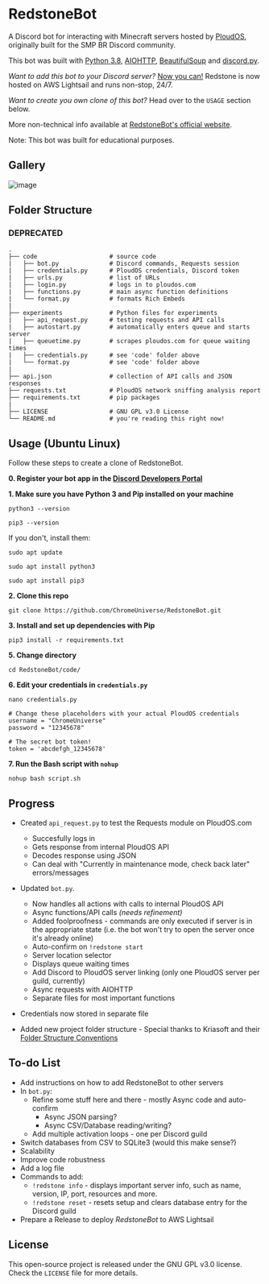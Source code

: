 # RedstoneBot

A Discord bot for interacting with Minecraft servers hosted by [PloudOS](https://ploudos.com/), originally built for the SMP BR Discord community.

This bot was built with [Python 3.8](http://python.org/), [AIOHTTP](https://docs.aiohttp.org/en/stable/), [BeautifulSoup](https://www.crummy.com/software/BeautifulSoup/bs4/doc/) and [discord.py](https://github.com/Rapptz/discord.py).

_Want to add this bot to your Discord server?_ [Now you can!](https://chromeuniverse.github.io/RedstoneBot/manual) Redstone is now hosted on AWS Lightsail and runs non-stop, 24/7.

_Want to create you own clone of this bot?_ Head over to the `USAGE` section below.

More non-technical info available at [RedstoneBot's official website](https://chromeuniverse.github.io/RedstoneBot/).

Note: This bot was built for educational purposes.

## Gallery

![image](https://i.postimg.cc/vm24YCqR/redstone2-1.png)


## Folder Structure 

### DEPRECATED

```
.
├── code                    # source code
|   ├── bot.py              # Discord commands, Requests session
|   ├── credentials.py      # PloudOS credentials, Discord token
|   ├── urls.py             # list of URLs
|   ├── login.py            # logs in to ploudos.com
|   ├── functions.py        # main async function definitions
|   └── format.py           # formats Rich Embeds
|
├── experiments             # Python files for experiments
|   ├── api_request.py      # testing requests and API calls
|   ├── autostart.py        # automatically enters queue and starts server
|   ├── queuetime.py        # scrapes ploudos.com for queue waiting times
|   ├── credentials.py      # see 'code' folder above
|   └── format.py           # see 'code' folder above
|
├── api.json                # collection of API calls and JSON responses
├── requests.txt            # PloudOS network sniffing analysis report
├── requirements.txt        # pip packages
|
├── LICENSE                 # GNU GPL v3.0 License
└── README.md               # you're reading this right now!
```


## Usage (Ubuntu Linux)

Follow these steps to create a clone of RedstoneBot.

**0. Register your bot app in the [Discord Developers Portal](https://discord.com/developers/applications)** 

**1. Make sure you have Python 3 and Pip installed on your machine**

`python3 --version`

`pip3 --version`

If you don't, install them:

`sudo apt update`

`sudo apt install python3`

`sudo apt install pip3`

**2. Clone this repo**

`git clone https://github.com/ChromeUniverse/RedstoneBot.git`

**3. Install and set up dependencies with Pip**
  
`pip3 install -r requirements.txt`

**5. Change directory**

`cd RedstoneBot/code/`

**6. Edit your credentials in `credentials.py`**

`nano credentials.py`

```
# Change these placeholders with your actual PloudOS credentials
username = "ChromeUniverse"
password = "12345678"

# The secret bot token!
token = 'abcdefgh_12345678'
```

**7. Run the Bash script with `nohup`**

`nohup bash script.sh`


## Progress

* Created `api_request.py` to test the Requests module on PloudOS.com
  * Succesfully logs in
  * Gets response from internal PloudOS API
  * Decodes response using JSON
  * Can deal with "Currently in maintenance mode, check back later" errors/messages

* Updated `bot.py`.
  * Now handles all actions with calls to internal PloudOS API
  * Async functions/API calls _(needs refinement)_
  * Added foolproofness - commands are only executed if server is in the appropriate state (i.e. the bot won't try to open the server once it's already online)
  * Auto-confirm on `!redstone start`
  * Server location selector
  * Displays queue waiting times
  * Add Discord to PloudOS server linking (only one PloudOS server per guild, currently)
  * Async requests with AIOHTTP
  * Separate files for most important functions

* Credentials now stored in separate file

* Added new project folder structure - Special thanks to Kriasoft and their [Folder Structure Conventions](https://github.com/KriaSoft/Folder-Structure-Conventions)


## To-do List

* Add instructions on how to add RedstoneBot to other servers
* In `bot.py`:
  * Refine some stuff here and there - mostly Async code and auto-confirm
    * Async JSON parsing?
    * Async CSV/Database reading/writing?
  * Add multiple activation loops - one per Discord guild
* Switch databases from CSV to SQLite3 (would this make sense?)
* Scalability
* Improve code robustness
* Add a log file
* Commands to add:
  * `!redstone info` - displays important server info, such as name, version, IP, port, resources and more.
  * `!redstone reset` - resets setup and clears database entry for the Discord guild
* Prepare a Release to deploy *RedstoneBot* to AWS Lightsail


## License

This open-source project is released under the GNU GPL v3.0 license. Check the `LICENSE` file for more details.
